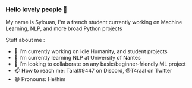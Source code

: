 ### Hello lovely people 👋

My name is Sylouan, I'm a french student currently working on Machine Learning, NLP, and more broad Python projects

Stuff about me : 

- 🔭 I’m currently working on Idle Humanity, and student projects
- 🌱 I’m currently learning NLP at University of Nantes
- 👯 I’m looking to collaborate on any basic/beginner-friendly ML project
- 📫 How to reach me: Taral#9447 on Discord, @T4raal on Twitter
- 😄 Pronouns: He/him

